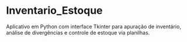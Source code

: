 # Inventario_Estoque
Aplicativo em Python com interface Tkinter para apuração de inventário, análise de divergências e controle de estoque via planilhas.
